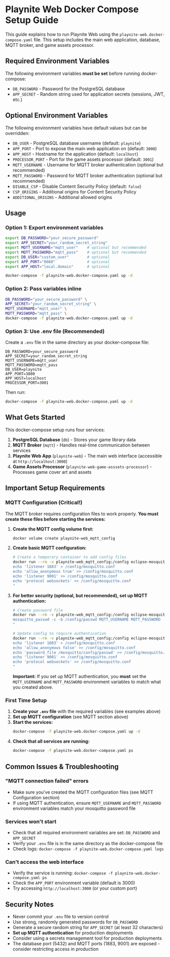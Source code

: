 # Playnite Web Docker Compose Setup Guide

This guide explains how to run Playnite Web using the `playnite-web.docker-compose.yaml` file. This setup includes the main web application, database, MQTT broker, and game assets processor.

## Required Environment Variables

The following environment variables **must be set** before running docker-compose:

- `DB_PASSWORD` - Password for the PostgreSQL database
- `APP_SECRET` - Random string used for application secrets (sessions, JWT, etc.)

## Optional Environment Variables

The following environment variables have default values but can be overridden:

- `DB_USER` - PostgreSQL database username (default: `playnite`)
- `APP_PORT` - Port to expose the main web application on (default: `3000`)
- `APP_HOST` - Hostname for the application (default: `localhost`)
- `PROCESSOR_PORT` - Port for the game assets processor (default: `3001`)
- `MQTT_USERNAME` - Username for MQTT broker authentication (optional but recommended)
- `MQTT_PASSWORD` - Password for MQTT broker authentication (optional but recommended)
- `DISABLE_CSP` - Disable Content Security Policy (default: `false`)
- `CSP_ORIGINS` - Additional origins for Content Security Policy
- `ADDITIONAL_ORIGINS` - Additional allowed origins

## Usage

### Option 1: Export environment variables

```bash
export DB_PASSWORD="your_secure_password"
export APP_SECRET="your_random_secret_string"
export MQTT_USERNAME="mqtt_user"    # optional but recommended
export MQTT_PASSWORD="mqtt_pass"    # optional but recommended
export DB_USER="custom_user"        # optional
export APP_PORT="8080"              # optional
export APP_HOST="local.domain"      # optional

docker-compose -f playnite-web.docker-compose.yaml up -d
```

### Option 2: Pass variables inline

```bash
DB_PASSWORD="your_secure_password" \
APP_SECRET="your_random_secret_string" \
MQTT_USERNAME="mqtt_user" \
MQTT_PASSWORD="mqtt_pass" \
docker-compose -f playnite-web.docker-compose.yaml up -d
```

### Option 3: Use .env file (Recommended)

Create a `.env` file in the same directory as your docker-compose file:

```env
DB_PASSWORD=your_secure_password
APP_SECRET=your_random_secret_string
MQTT_USERNAME=mqtt_user
MQTT_PASSWORD=mqtt_pass
DB_USER=playnite
APP_PORT=3000
APP_HOST=localhost
PROCESSOR_PORT=3001
```

Then run:

```bash
docker-compose -f playnite-web.docker-compose.yaml up -d
```

## What Gets Started

This docker-compose setup runs four services:

1. **PostgreSQL Database** (`db`) - Stores your game library data
2. **MQTT Broker** (`mqtt`) - Handles real-time communication between services
3. **Playnite Web App** (`playnite-web`) - The main web interface (accessible at `http://localhost:3000`)
4. **Game Assets Processor** (`playnite-web-game-asssets-processor`) - Processes game cover art and assets

## Important Setup Requirements

### MQTT Configuration (Critical!)

The MQTT broker requires configuration files to work properly. **You must create these files before starting the services:**

1. **Create the MQTT config volume first:**

   ```bash
   docker volume create playnite-web_mqtt_config
   ```

2. **Create basic MQTT configuration:**

   ```bash
   # Create a temporary container to add config files
   docker run --rm -v playnite-web_mqtt_config:/config eclipse-mosquitto:2.0.18 sh -c "
   echo 'listener 1883' > /config/mosquitto.conf
   echo 'allow_anonymous true' >> /config/mosquitto.conf
   echo 'listener 9001' >> /config/mosquitto.conf
   echo 'protocol websockets' >> /config/mosquitto.conf
   "
   ```

3. **For better security (optional, but recommended), set up MQTT authentication:**

   ```bash
   # Create password file
   docker run --rm -v playnite-web_mqtt_config:/config eclipse-mosquitto:2.0.18 sh -c "
   mosquitto_passwd -c -b /config/passwd MQTT_USERNAME MQTT_PASSWORD
   "

   # Update config to require authentication
   docker run --rm -v playnite-web_mqtt_config:/config eclipse-mosquitto:2.0.18 sh -c "
   echo 'listener 1883' > /config/mosquitto.conf
   echo 'allow_anonymous false' >> /config/mosquitto.conf
   echo 'password_file /mosquitto/config/passwd' >> /config/mosquitto.conf
   echo 'listener 9001' >> /config/mosquitto.conf
   echo 'protocol websockets' >> /config/mosquitto.conf
   "
   ```

   **Important:** If you set up MQTT authentication, you **must** set the `MQTT_USERNAME` and `MQTT_PASSWORD` environment variables to match what you created above.

### First Time Setup

1. **Create your `.env` file** with the required variables (see examples above)
2. **Set up MQTT configuration** (see MQTT section above)
3. **Start the services:**
   ```bash
   docker-compose -f playnite-web.docker-compose.yaml up -d
   ```
4. **Check that all services are running:**
   ```bash
   docker-compose -f playnite-web.docker-compose.yaml ps
   ```

## Common Issues & Troubleshooting

### "MQTT connection failed" errors

- Make sure you've created the MQTT configuration files (see MQTT Configuration section)
- If using MQTT authentication, ensure `MQTT_USERNAME` and `MQTT_PASSWORD` environment variables match your mosquitto password file

### Services won't start

- Check that all required environment variables are set: `DB_PASSWORD` and `APP_SECRET`
- Verify your `.env` file is in the same directory as the docker-compose file
- Check logs: `docker-compose -f playnite-web.docker-compose.yaml logs`

### Can't access the web interface

- Verify the service is running: `docker-compose -f playnite-web.docker-compose.yaml ps`
- Check the `APP_PORT` environment variable (default is 3000)
- Try accessing `http://localhost:3000` (or your custom port)

## Security Notes

- Never commit your `.env` file to version control
- Use strong, randomly generated passwords for `DB_PASSWORD`
- Generate a secure random string for `APP_SECRET` (at least 32 characters)
- **Set up MQTT authentication** for production deployments
- Consider using a secrets management tool for production deployments
- The database port (5432) and MQTT ports (1883, 9001) are exposed - consider restricting access in production
